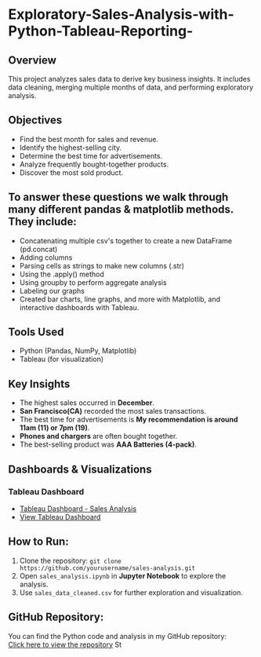 # Exploratory-Sales-Analysis-with-Python-Tableau-Reporting-

## Overview  
This project analyzes sales data to derive key business insights. It includes data cleaning, merging multiple months of data, and performing exploratory analysis.  

## Objectives  
- Find the best month for sales and revenue.  
- Identify the highest-selling city.  
- Determine the best time for advertisements.  
- Analyze frequently bought-together products.  
- Discover the most sold product.  

## To answer these questions we walk through many different pandas & matplotlib methods. They include:
- Concatenating multiple csv's together to create a new DataFrame (pd.concat)
- Adding columns
- Parsing cells as strings to make new columns (.str)
- Using the .apply() method
- Using groupby to perform aggregate analysis
- Labeling our graphs
- Created bar charts, line graphs, and more with Matplotlib, and interactive dashboards with Tableau.

## Tools Used  
- Python (Pandas, NumPy, Matplotlib)  
- Tableau (for visualization)  

## Key Insights  
- The highest sales occurred in **December**.  
- **San Francisco(CA)** recorded the most sales transactions.  
- The best time for advertisements is **My recommendation is around 11am (11) or 7pm (19)**.  
- **Phones and chargers** are often bought together.  
- The best-selling product was **AAA Batteries (4-pack)**.  

## Dashboards & Visualizations

### Tableau Dashboard  
- [Tableau Dashboard - Sales Analysis](https://github.com/Nithindomala/-Exploratory-Sales-Analysis-with-Python-Tableau-Reporting-/blob/main/Screenshot%202025-02-11%20193928.png)  
- [View Tableau Dashboard](https://public.tableau.com/views/SalesAnalysisDashboard_17392852221540/SalesAnalysisDashboard?:language=en-US&publish=yes&:sid=&:redirect=auth&:display_count=n&:origin=viz_share_link)

## How to Run:
1. Clone the repository:
   `git clone https://github.com/yourusername/sales-analysis.git`
2. Open `sales_analysis.ipynb` in **Jupyter Notebook** to explore the analysis.
3. Use `sales_data_cleaned.csv` for further exploration and visualization.

## GitHub Repository:
You can find the Python code and analysis in my GitHub repository:  
[Click here to view the repository](https://github.com/Nithindomala)
St
